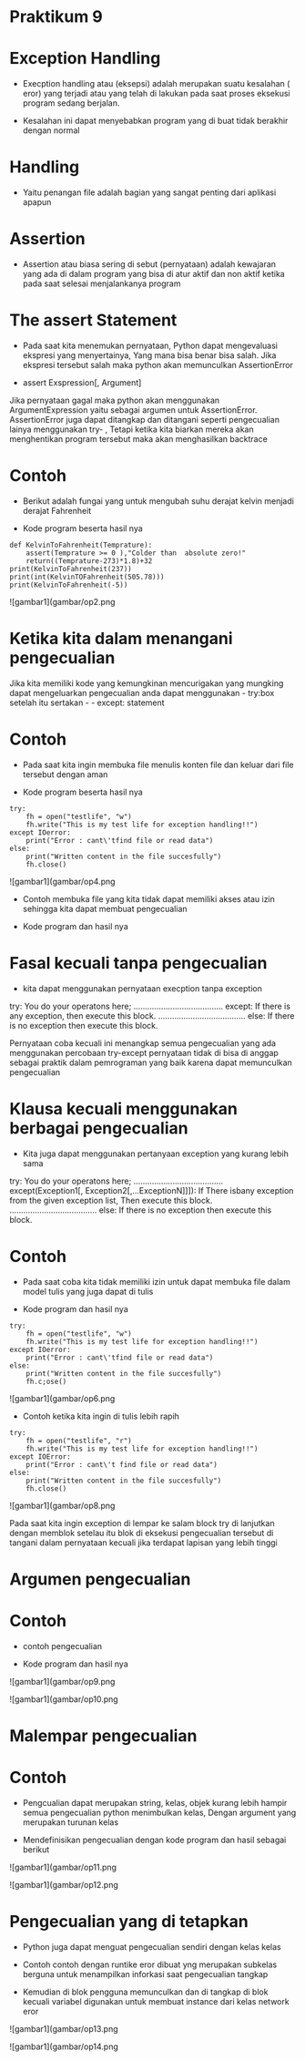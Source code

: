 # Praktikum 9

# Exception Handling 
- Execption handling atau (eksepsi) adalah merupakan suatu kesalahan ( eror) yang terjadi atau yang telah di lakukan pada saat proses eksekusi program sedang berjalan.

- Kesalahan ini dapat menyebabkan program
 yang di buat tidak berakhir dengan normal

# Handling

- Yaitu penangan file adalah bagian yang sangat penting dari aplikasi apapun

# Assertion
- Assertion atau biasa sering di sebut (pernyataan) adalah kewajaran yang ada di dalam program yang bisa di atur aktif dan non aktif ketika pada saat selesai menjalankanya program

# The assert Statement

- Pada saat kita menemukan pernyataan, Python dapat mengevaluasi ekspresi yang menyertainya, Yang mana bisa benar bisa salah. Jika ekspresi tersebut salah maka python akan memunculkan AssertionError

- assert Exspression[, Argument]

Jika pernyataan gagal maka python akan menggunakan ArgumentExpression yaitu sebagai argumen untuk AssertionError. AssertionError juga dapat ditangkap dan ditangani seperti pengecualian lainya menggunakan try- , Tetapi ketika kita biarkan mereka akan menghentikan program tersebut maka akan menghasilkan backtrace

# Contoh

- Berikut adalah fungai yang untuk mengubah suhu derajat kelvin menjadi derajat Fahrenheit

- Kode program beserta hasil nya
```
def KelvinToFahrenheit(Temprature):
    assert(Temprature >= 0 ),"Colder than  absolute zero!"
    return((Temprature-273)*1.8)+32
print(KelvinToFahrenheit(237))
print(int(KelvinTOFahrenheit(505.78)))
print(KelvinToFahrenheit(-5))
```
![gambar1](gambar/op2.png

# Ketika kita dalam menangani pengecualian 

Jika kita memiliki kode yang kemungkinan mencurigakan yang mungking dapat mengeluarkan pengecualian anda dapat menggunakan - try:box setelah itu sertakan - - except: statement

# Contoh

- Pada saat kita ingin membuka file menulis konten file dan keluar dari file tersebut dengan aman

- Kode program beserta hasil nya
```
try:
    fh = open("testlife", "w")
    fh.write("This is my test life for exception handling!!")
except IOerror:
    print("Error : cant\'tfind file or read data")
else:
    print("Written content in the file succesfully")
    fh.close()
```
![gambar1](gambar/op4.png

- Contoh membuka file yang kita tidak dapat memiliki akses atau izin sehingga kita dapat membuat pengecualian

- Kode program dan hasil nya

# Fasal kecuali tanpa pengecualian

- kita dapat menggunakan pernyataan execption tanpa exception 

try:
You do your operatons here;
.......................................
except:
If there is any exception, then execute this block.
......................................
else:
If there is no exception then execute this block.

Pernyataan coba kecuali ini menangkap semua pengecualian yang ada menggunakan percobaan try-except pernyataan tidak di bisa di anggap sebagai praktik dalam pemrograman yang baik karena dapat memunculkan pengecualian 

# Klausa kecuali menggunakan berbagai pengecualian

- Kita juga dapat menggunakan pertanyaan exception yang kurang lebih sama

 try:
You do your operatons here;
.......................................
except(Exception1[, Exception2[,...ExceptionN]]]):
If There isbany exception from the given exception list,
Then execute this block.
......................................
else:
If there is no exception then execute this block.

# Contoh

- Pada saat coba kita tidak memiliki izin untuk dapat membuka file dalam model tulis yang juga dapat di tulis 

- Kode program dan hasil nya
```
try:
    fh = open("testlife", "w")
    fh.write("This is my test life for exception handling!!")
except IOerror:
    print("Error : cant\'tfind file or read data")
else:
    print("Written content in the file succesfully")
    fh.c;ose()
```
![gambar1](gambar/op6.png


- Contoh ketika kita ingin di tulis lebih rapih

```
try:
    fh = open("testlife", "r")
    fh.write("This is my test life for exception handling!!")
except IOError:
    print("Error : cant\'t find file or read data")
else:
    print("Written content in the file succesfully")
    fh.close()
```

![gambar1](gambar/op8.png

Pada saat kita ingin exception di lempar ke salam block try di lanjutkan dengan memblok setelau itu blok di eksekusi pengecualian tersebut di tangani dalam pernyataan kecuali jika terdapat lapisan yang lebih tinggi

# Argumen pengecualian

# Contoh

- contoh pengecualian

- Kode program dan hasil nya


![gambar1](gambar/op9.png

![gambar1](gambar/op10.png

# Malempar pengecualian

# Contoh

- Pengcualian dapat merupakan string, kelas, objek kurang lebih hampir semua pengecualian python menimbulkan kelas, Dengan argument yang merupakan turunan kelas 

- Mendefinisikan pengecualian dengan kode program dan hasil sebagai berikut

![gambar1](gambar/op11.png

![gambar1](gambar/op12.png

# Pengecualian yang di tetapkan

- Python juga dapat menguat pengecualian sendiri dengan kelas kelas 

- Contoh contoh dengan runtike eror dibuat yng merupakan subkelas berguna untuk menampilkan inforkasi saat pengecualian tangkap

- Kemudian di blok pengguna memunculkan dan di tangkap di blok kecuali variabel digunakan untuk membuat instance dari kelas network eror

![gambar1](gambar/op13.png

![gambar1](gambar/op14.png
